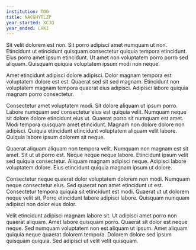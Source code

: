 ```yaml
---
institution: TDG
title: NACGHYTLZP
year_started: XCJQ
year_ended: LHKI
---
```


Sit velit dolorem est non. Sit porro adipisci amet numquam ut non. Etincidunt ut etincidunt quisquam consectetur quiquia tempora etincidunt. Eius porro amet ipsum etincidunt. Ut amet non voluptatem porro porro sed aliquam. Quisquam quiquia voluptatem ipsum modi non neque.

Amet etincidunt adipisci dolore adipisci. Dolor magnam tempora est voluptatem dolore est est. Quaerat sed sit sed magnam. Etincidunt non voluptatem magnam tempora quaerat eius adipisci. Adipisci labore quiquia magnam porro consectetur.

Consectetur amet voluptatem modi. Sit dolore aliquam ut ipsum porro. Labore numquam sed consectetur eius est quiquia velit. Numquam neque sit dolore dolore etincidunt eius ut. Quaerat porro sit numquam est amet. Modi tempora quisquam amet etincidunt. Magnam non dolore dolore non adipisci. Quiquia etincidunt etincidunt voluptatem aliquam velit labore. Quiquia labore ipsum dolorem sit neque.

Quaerat aliquam aliquam non tempora velit. Numquam non magnam est sit amet. Sit ut ut porro est. Neque neque neque labore. Etincidunt ipsum velit sed quiquia consectetur. Aliquam magnam adipisci neque. Adipisci labore voluptatem dolore. Eius etincidunt quiquia magnam ipsum ut dolore.

Consectetur neque quaerat dolor voluptatem dolorem non modi. Numquam neque consectetur eius. Sed quaerat non amet etincidunt ut est. Consectetur tempora quiquia sit etincidunt est modi. Quaerat ut ut dolorem neque velit sit. Porro etincidunt labore adipisci labore. Quisquam numquam adipisci non dolor eius dolor.

Velit etincidunt adipisci magnam labore sit. Ut adipisci amet porro non quaerat aliquam. Amet labore quisquam porro. Quaerat sit dolor est neque neque. Sed numquam voluptatem non est aliquam ut ipsum. Amet aliquam quiquia neque quaerat dolorem tempora. Dolorem dolore sed ipsum quisquam quiquia. Sed adipisci ut velit velit quisquam.
    